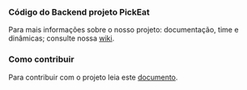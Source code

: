 ### Código do Backend projeto PickEat

Para mais informações sobre o nosso projeto: documentação, time e dinâmicas; consulte nossa [wiki](https://github.com/Desenho-2018-2/Documentation/wiki).

### Como contribuir

Para contribuir com o projeto leia este [documento](https://github.com/Desenho-2018-2/PickEat-backend/blob/devel/CONTRIBUTING.md).
